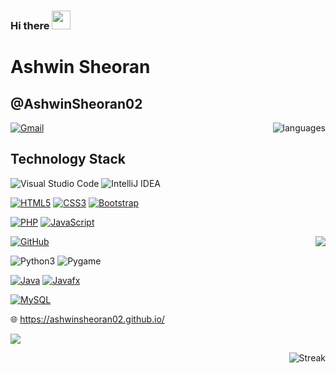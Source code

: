 ### Hi there <img src="https://raw.githubusercontent.com/MartinHeinz/MartinHeinz/master/wave.gif" height="30px" width="30px">

<!--
**AshwinSheoran02/AshwinSheoran02** is a ✨ _special_ ✨ repository because its `README.md` (this file) appears on your GitHub profile.

Here are some ideas to get you started:

- 🔭 I’m currently working on ...
- 🌱 I’m currently learning ...
- 👯 I’m looking to collaborate on ...
- 🤔 I’m looking for help with ...
- 💬 Ask me about ...
- 📫 How to reach me: ...
- 😄 Pronouns: ...
- ⚡ Fun fact: ...
-->
# Ashwin Sheoran

## @AshwinSheoran02

<img align='right' src="https://github-readme-stats.vercel.app/api/top-langs/?username=AshwinSheoran02&layout=compact&langs_count=11&theme=flag-india" alt="languages">


[![Gmail](https://img.shields.io/badge/-Gmail-red?style=up-square&logo=gmail&logoColor=white&link=mailto:shwin20288@iiitd.ac.in)](mailto:ashwin20288@iiitd.ac.in)

## Technology Stack


![Visual Studio Code](https://img.shields.io/badge/Visual%20Studio%20Code-0078d7.svg?style=for-the-badge&logo=visual-studio-code&logoColor=white)
![IntelliJ IDEA](https://img.shields.io/badge/IntelliJIDEA-000000.svg?style=for-the-badge&logo=intellij-idea&logoColor=white)



[![HTML5](https://img.shields.io/badge/-HTML5-E34F26?style=flat-square&logo=html5&logoColor=white&link=https://github.com/AshwinSheoran02/)](https://github.com/AshwinSheoran02/)
[![CSS3](https://img.shields.io/badge/-CSS3-1572B6?style=flat-square&logo=css3&link=https://github.com/AshwinSheoran02/)](https://github.com/AshwinSheoran02/)
[![Bootstrap](https://img.shields.io/badge/-Bootstrap-563D7C?style=flat-square&logo=bootstrap&link=https://github.com/AshwinSheoran02/)](https://github.com/AshwinSheoran02/)


[![PHP](https://img.shields.io/badge/PHP-777BB4?style=for-the-badge&logo=php&logoColor=white)](https://github.com/AshwinSheoran/)
[![JavaScript](https://img.shields.io/badge/JavaScript-F7DF1E?style=for-the-badge&logo=javascript&logoColor=black)](https://github.com/AshwinSheoran/)

<img align='right' src="https://github-readme-stats.vercel.app/api?username=AshwinSheoran02&show_icons=true&count_private=true&include_all_commits=true&theme=flag-india">

[![GitHub](https://img.shields.io/badge/-GitHub-grey?style=flat-square&logo=github&link=https://github.com/AshwinSheoran02/)](https://github.com/AshwinSheoran02/)


![Python3](https://img.shields.io/badge/-Python3-darkgreen?style=flat-square&logo=python&link=https://github.com/AshwinSheoran02/)
![Pygame](https://img.shields.io/badge/-Pygame-red?style=flat-square&logo=python&link=https://github.com/AshwinSheoran02/)

[![Java](https://img.shields.io/badge/Java-ED8B00?style=for-the-badge&logo=java&logoColor=blue )](https://github.com/AshwinSheoran02/)
[![Javafx](https://img.shields.io/badge/-JavaFX-blue?style=flat-square&logo=java&link=https://github.com/AshwinSheoran02/)](https://github.com/AshwinSheoran02/)

[![MySQL](https://img.shields.io/badge/-MySQL-violet?style=flat-square&logo=mysql&link=https://github.com/AshwinSheoran02/)](https://github.com/AshwinSheoran02/)

:globe_with_meridians: https://ashwinsheoran02.github.io/

![](https://komarev.com/ghpvc/?username=AshwinSheoran02&style=flat-square)


<img align='right' src="http://github-readme-streak-stats.herokuapp.com/?user=AshwinSheoran02&theme=radical&hide_border=true&date_format=M%20j%5B%2C%20Y%5D" alt="Streak">

<!--![Top Langs](https://github-readme-stats.vercel.app/api/top-langs/?username=AshwinSheoran02&theme=tokyonight)




